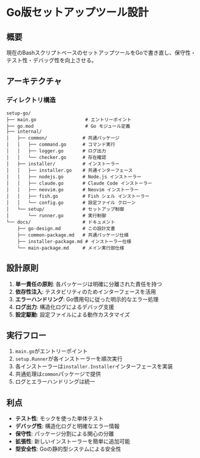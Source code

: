 # Go版セットアップツール設計

## 概要

現在のBashスクリプトベースのセットアップツールをGoで書き直し、保守性・テスト性・デバッグ性を向上させる。

## アーキテクチャ

### ディレクトリ構造

```
setup-go/
├── main.go                  # エントリーポイント
├── go.mod                   # Go モジュール定義
├── internal/
│   ├── common/             # 共通パッケージ
│   │   ├── command.go      # コマンド実行
│   │   ├── logger.go       # ログ出力
│   │   └── checker.go      # 存在確認
│   ├── installer/          # インストーラー
│   │   ├── installer.go    # 共通インターフェース
│   │   ├── nodejs.go       # Node.js インストーラー
│   │   ├── claude.go       # Claude Code インストーラー
│   │   ├── neovim.go       # Neovim インストーラー
│   │   ├── fish.go         # Fish シェル インストーラー
│   │   └── config.go       # 設定ファイル クローン
│   └── setup/              # セットアップ制御
│       └── runner.go       # 実行制御
└── docs/                   # ドキュメント
    ├── go-design.md        # この設計文書
    ├── common-package.md   # 共通パッケージ仕様
    ├── installer-package.md # インストーラー仕様
    └── main-package.md     # メイン実行部仕様
```

## 設計原則

1. **単一責任の原則**: 各パッケージは明確に分離された責任を持つ
2. **依存性注入**: テスタビリティのためインターフェースを活用
3. **エラーハンドリング**: Go慣用句に従った明示的なエラー処理
4. **ログ出力**: 構造化ログによるデバッグ支援
5. **設定駆動**: 設定ファイルによる動作カスタマイズ

## 実行フロー

1. `main.go`がエントリーポイント
2. `setup.Runner`が各インストーラーを順次実行
3. 各インストーラーは`installer.Installer`インターフェースを実装
4. 共通処理は`common`パッケージで提供
5. ログとエラーハンドリングは統一

## 利点

- **テスト性**: モックを使った単体テスト
- **デバッグ性**: 構造化ログと明確なエラー情報
- **保守性**: パッケージ分割による関心の分離
- **拡張性**: 新しいインストーラーを簡単に追加可能
- **型安全性**: Goの静的型システムによる安全性